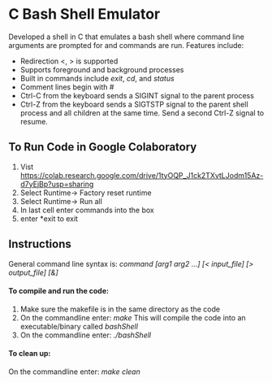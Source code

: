 #  C Bash Shell Emulator  

Developed a shell in C that emulates a bash shell where command line arguments are prompted for and commands are run. Features include:

*  Redirection <, > is supported
*  Supports foreground and background processes
*  Built in commands include *exit*, *cd*, and *status*
*  Comment lines begin with #
*  Ctrl-C from the keyboard sends a SIGINT signal to the parent process
*  Ctrl-Z from the keyboard sends a SIGTSTP signal to the parent shell process and all children at the same time. Send a second Ctrl-Z signal to resume.

## To Run Code in Google Colaboratory

1. Vist https://colab.research.google.com/drive/1tyOQP_J1ck2TXvtLJodm15Az-d7yEjBp?usp=sharing
1. Select Runtime-> Factory reset runtime
1. Select Runtime-> Run all 
1. In last cell enter commands into the box
1. enter *exit to exit

##  Instructions

General command line syntax is:
*command [arg1 arg2 ...] [< input_file] [> output_file] [&]*

#### To compile and run the code:

1. Make sure the makefile is in the same directory as the code
1. On the commandline enter: *make*
      This will compile the code into an executable/binary called *bashShell*
1. On the commandline enter: *./bashShell*

#### To clean up:
On the commandline enter: *make clean*
 
